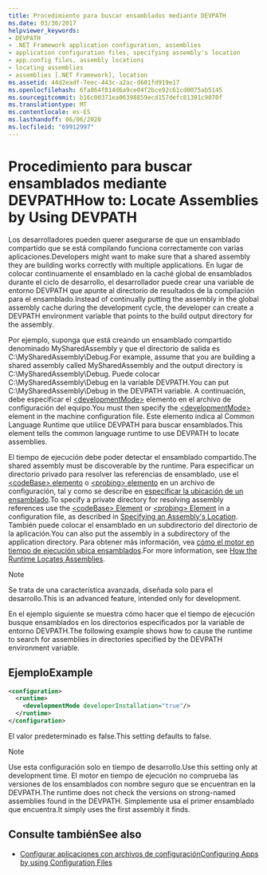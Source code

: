 ```yaml
---
title: Procedimiento para buscar ensamblados mediante DEVPATH
ms.date: 03/30/2017
helpviewer_keywords:
- DEVPATH
- .NET Framework application configuration, assemblies
- application configuration files, specifying assembly's location
- app.config files, assembly locations
- locating assemblies
- assemblies [.NET Framework], location
ms.assetid: 44d2eadf-7eec-443c-a2ac-d601fd919e17
ms.openlocfilehash: 6fa864f814d6a9ce04f2bce92c61cd0075ab5145
ms.sourcegitcommit: b16c00371ea06398859ecd157defc81301c9070f
ms.translationtype: MT
ms.contentlocale: es-ES
ms.lasthandoff: 06/06/2020
ms.locfileid: "69912997"
---
```

# <a name="how-to-locate-assemblies-by-using-devpath"></a><span data-ttu-id="6500f-102">Procedimiento para buscar ensamblados mediante DEVPATH</span><span class="sxs-lookup"><span data-stu-id="6500f-102">How to: Locate Assemblies by Using DEVPATH</span></span>
<span data-ttu-id="6500f-103">Los desarrolladores pueden querer asegurarse de que un ensamblado compartido que se está compilando funciona correctamente con varias aplicaciones.</span><span class="sxs-lookup"><span data-stu-id="6500f-103">Developers might want to make sure that a shared assembly they are building works correctly with multiple applications.</span></span> <span data-ttu-id="6500f-104">En lugar de colocar continuamente el ensamblado en la caché global de ensamblados durante el ciclo de desarrollo, el desarrollador puede crear una variable de entorno DEVPATH que apunte al directorio de resultados de la compilación para el ensamblado.</span><span class="sxs-lookup"><span data-stu-id="6500f-104">Instead of continually putting the assembly in the global assembly cache during the development cycle, the developer can create a DEVPATH environment variable that points to the build output directory for the assembly.</span></span>  
  
 <span data-ttu-id="6500f-105">Por ejemplo, suponga que está creando un ensamblado compartido denominado MySharedAssembly y que el directorio de salida es C:\MySharedAssembly\Debug.</span><span class="sxs-lookup"><span data-stu-id="6500f-105">For example, assume that you are building a shared assembly called MySharedAssembly and the output directory is C:\MySharedAssembly\Debug.</span></span> <span data-ttu-id="6500f-106">Puede colocar C:\MySharedAssembly\Debug en la variable DEVPATH.</span><span class="sxs-lookup"><span data-stu-id="6500f-106">You can put C:\MySharedAssembly\Debug in the DEVPATH variable.</span></span> <span data-ttu-id="6500f-107">A continuación, debe especificar el [\<developmentMode>](./file-schema/runtime/developmentmode-element.md) elemento en el archivo de configuración del equipo.</span><span class="sxs-lookup"><span data-stu-id="6500f-107">You must then specify the [\<developmentMode>](./file-schema/runtime/developmentmode-element.md) element in the machine configuration file.</span></span> <span data-ttu-id="6500f-108">Este elemento indica al Common Language Runtime que utilice DEVPATH para buscar ensamblados.</span><span class="sxs-lookup"><span data-stu-id="6500f-108">This element tells the common language runtime to use DEVPATH to locate assemblies.</span></span>  
  
 <span data-ttu-id="6500f-109">El tiempo de ejecución debe poder detectar el ensamblado compartido.</span><span class="sxs-lookup"><span data-stu-id="6500f-109">The shared assembly must be discoverable by the runtime.</span></span>  <span data-ttu-id="6500f-110">Para especificar un directorio privado para resolver las referencias de ensamblado, use el [ \<codeBase> elemento](./file-schema/runtime/codebase-element.md) o [ \<probing> elemento](./file-schema/runtime/probing-element.md) en un archivo de configuración, tal y como se describe en [especificar la ubicación de un ensamblado](specify-assembly-location.md).</span><span class="sxs-lookup"><span data-stu-id="6500f-110">To specify a private directory for resolving assembly references use the [\<codeBase> Element](./file-schema/runtime/codebase-element.md) or [\<probing> Element](./file-schema/runtime/probing-element.md) in a configuration file, as described in [Specifying an Assembly's Location](specify-assembly-location.md).</span></span>  <span data-ttu-id="6500f-111">También puede colocar el ensamblado en un subdirectorio del directorio de la aplicación.</span><span class="sxs-lookup"><span data-stu-id="6500f-111">You can also put the assembly in a subdirectory of the application directory.</span></span> <span data-ttu-id="6500f-112">Para obtener más información, vea [cómo el motor en tiempo de ejecución ubica ensamblados](../deployment/how-the-runtime-locates-assemblies.md).</span><span class="sxs-lookup"><span data-stu-id="6500f-112">For more information, see [How the Runtime Locates Assemblies](../deployment/how-the-runtime-locates-assemblies.md).</span></span>  
  
> [!NOTE]
> <span data-ttu-id="6500f-113">Se trata de una característica avanzada, diseñada solo para el desarrollo.</span><span class="sxs-lookup"><span data-stu-id="6500f-113">This is an advanced feature, intended only for development.</span></span>  
  
 <span data-ttu-id="6500f-114">En el ejemplo siguiente se muestra cómo hacer que el tiempo de ejecución busque ensamblados en los directorios especificados por la variable de entorno DEVPATH.</span><span class="sxs-lookup"><span data-stu-id="6500f-114">The following example shows how to cause the runtime to search for assemblies in directories specified by the DEVPATH environment variable.</span></span>  
  
## <a name="example"></a><span data-ttu-id="6500f-115">Ejemplo</span><span class="sxs-lookup"><span data-stu-id="6500f-115">Example</span></span>  
  
```xml  
<configuration>  
  <runtime>  
    <developmentMode developerInstallation="true"/>  
  </runtime>  
</configuration>  
```  
  
 <span data-ttu-id="6500f-116">El valor predeterminado es false.</span><span class="sxs-lookup"><span data-stu-id="6500f-116">This setting defaults to false.</span></span>  
  
> [!NOTE]
> <span data-ttu-id="6500f-117">Use esta configuración solo en tiempo de desarrollo.</span><span class="sxs-lookup"><span data-stu-id="6500f-117">Use this setting only at development time.</span></span> <span data-ttu-id="6500f-118">El motor en tiempo de ejecución no comprueba las versiones de los ensamblados con nombre seguro que se encuentran en la DEVPATH.</span><span class="sxs-lookup"><span data-stu-id="6500f-118">The runtime does not check the versions on strong-named assemblies found in the DEVPATH.</span></span> <span data-ttu-id="6500f-119">Simplemente usa el primer ensamblado que encuentra.</span><span class="sxs-lookup"><span data-stu-id="6500f-119">It simply uses the first assembly it finds.</span></span>  
  
## <a name="see-also"></a><span data-ttu-id="6500f-120">Consulte también</span><span class="sxs-lookup"><span data-stu-id="6500f-120">See also</span></span>

- [<span data-ttu-id="6500f-121">Configurar aplicaciones con archivos de configuración</span><span class="sxs-lookup"><span data-stu-id="6500f-121">Configuring Apps by using Configuration Files</span></span>](index.md)
